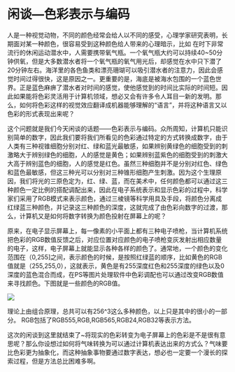 # 闲谈—色彩表示与编码

人是一种视觉动物，不同的颜色经常会给人以不同的感受，心理学家研究表明，长期面对某一种颜色，很容易受到这种颜色给人带来的心理暗示，比如
在时下非常流行的休闲运动潜水中，人需要携带氧气瓶。一个氧气瓶大约可以持续40~50分钟供氧，但是大多数潜水者将一个氧气瓶的氧气用光后，却感觉在水中只下潜了20分钟左右。海洋里的各色鱼类和漂亮珊瑚可以吸引潜水者的注意力，因此会感觉时间过得很快，这是原因之一。更重要的是，海底是被海水包围的一个蓝色世界。正是蓝色麻痹了潜水者对时间的感觉，使他感觉到的时间比实际的时间短。因此如果能将色彩灵活用于计算机领域，想必又会有许多令人耳目一新的发明。那么，如何将色彩这样的视觉效应翻译成机器能够理解的“语言”，并将这种语言又以色彩的形式表现出来呢？

这个问题就是我们今天闲谈的话题——色彩表示与编码。众所周知，计算机只能识别简单的数字，因此我们要将我们所看见的色彩通过特定的方式转换成数字，由于人类有三种视锥细胞分别对红、绿和蓝光最敏感，如果辨别黄绿色的细胞受到的刺激略大于辨别绿色的细胞，人的感觉是黄色；如果辨别蓝紫色的细胞受到的刺激大大高于辨别蓝色的细胞，人的感觉是红色。虽然三种细胞并不是分别对红色、绿色和蓝色最敏感，但这三种光可以分别对三种锥形细胞产生刺激。因为这个生理原因，我们将光的三原色定为，红、绿、蓝，而在美术中，任何颜色都可以通过这三种颜色一定比例的搭配调配出来，因此在电子系统表示和显示色彩的过程中，科学家们采用了RGB模式来表示颜色，通过三棱镜等科学用具及手段，将颜色分离成红绿蓝三种颜色，并记录这三种颜色的深度，这就完成了由色彩向数字的过渡，那么，计算机又是如何将数字转换为颜色投射在屏幕上的呢？

原来，在电子显示屏幕上，每一像素的小平面上都有三种电子喷枪，当计算机系统把色彩的RGB数值反馈之后，对应位置对应颜色的电子喷枪变灰发射出相应数量的电子，这样，电子屏幕上就能显示各种各样的颜色了。通常地，一个颜色的变化范围在（0,255]之间，表示颜色的时候，是按照红绿蓝的顺序，比如黄色的RGB值就是（255,255,0），这就表示，黄色是有255深度红色和255深度的绿色以及0深度的蓝色混合而成，在PS等图片处理软件中色彩调配也可以通过改变RGB数值来寻找颜色。下图就是一些颜色的RGB值。

![](http://ww1.sinaimg.cn/large/68e27fddgy1fw6wdrhc65j20d70fvnck.jpg)

理论上由组合原理，总共可以有256^3这么多种颜色，以上只是其中的很小的一部分。
RGB包括了RGB555,RGB,RGB565,RGB24,RGB32等表示方法。

这次的闲谈到这里就结束了~将现实的色彩转变为电子屏幕上的色彩是不是很有意思呢？那么你设想过如何将气味转换为可以通过计算机表达出来的方式么？气味要比色彩更为抽象化，而这种抽象事物要通过数字表达，想必也一定要一个漫长的探索过程，但是方法总比困难多啊。